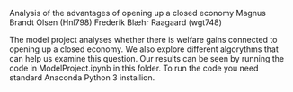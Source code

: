 Analysis of the advantages of opening up a closed economy
Magnus Brandt Olsen (Hnl798)
Frederik Blæhr Raagaard (wgt748)

The model project analyses whether there is welfare gains connected to opening up a closed economy. We also explore different algorythms that can help us examine this question. Our results can be seen by running the code in ModelProject.ipynb in this folder.
To run the code you need standard Anaconda Python 3 installion. 